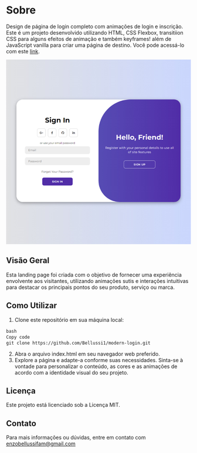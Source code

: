
# Sobre
Design de página de login completo com animações de login e inscrição. Este é um projeto desenvolvido utilizando HTML, CSS Flexbox, transitiion CSS para alguns efeitos de animação  e também keyframes! além de JavaScript vanilla para criar uma página de destino.
Você pode acessá-lo com este [link](https://bellussi1.github.io/modern-login/).

![Screenshot](screenshot.jpg)


## Visão Geral
Esta landing page foi criada com o objetivo de fornecer uma experiência envolvente aos visitantes, utilizando animações sutis e interações intuitivas para destacar os principais pontos do seu produto, serviço ou marca.

## Como Utilizar
1. Clone este repositório em sua máquina local:
```
bash
Copy code
git clone https://github.com/Bellussi1/modern-login.git
```
2. Abra o arquivo index.html em seu navegador web preferido.
3. Explore a página e adapte-a conforme suas necessidades. Sinta-se à vontade para personalizar o conteúdo, as cores e as animações de acordo com a identidade visual do seu projeto.

## Licença
Este projeto está licenciado sob a Licença MIT.

## Contato
Para mais informações ou dúvidas, entre em contato com enzobellussifam@gmail.com 
